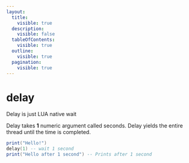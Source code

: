 ```yaml
---
layout:
  title:
    visible: true
  description:
    visible: false
  tableOfContents:
    visible: true
  outline:
    visible: true
  pagination:
    visible: true
---
```


# delay

Delay is just LUA native wait

Delay takes **1** numeric argument called seconds. Delay yields the entire thread until the time is completed.

```lua
print("Hello!")
delay(1) -- wait 1 second
print("Hello after 1 second") -- Prints after 1 second
```
